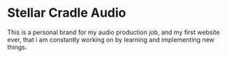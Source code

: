 # Stellar Cradle Audio

This is a personal brand for my audio production job, and my first website ever, that i am constantly working on by learning and implementing new things.

